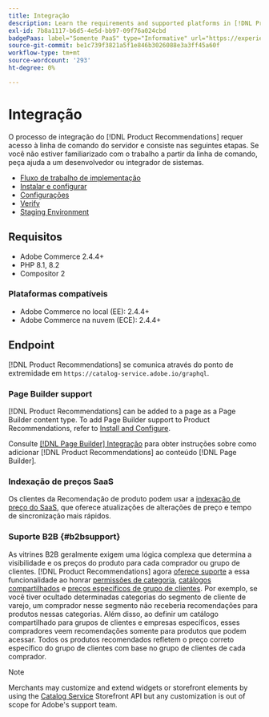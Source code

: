 ```yaml
---
title: Integração
description: Learn the requirements and supported platforms in [!DNL Product Recommendations].
exl-id: 7b8a1117-b6d5-4e5d-bb97-09f76a024cbd
badgePaas: label="Somente PaaS" type="Informative" url="https://experienceleague.adobe.com/en/docs/commerce/user-guides/product-solutions" tooltip="Aplica-se somente a projetos do Adobe Commerce na nuvem (infraestrutura do PaaS gerenciada pela Adobe) e a projetos locais."
source-git-commit: be1c739f3821a5f1e846b3026088e3a3ff45a60f
workflow-type: tm+mt
source-wordcount: '293'
ht-degree: 0%

---
```


# Integração

O processo de integração do [!DNL Product Recommendations] requer acesso à linha de comando do servidor e consiste nas seguintes etapas. Se você não estiver familiarizado com o trabalho a partir da linha de comando, peça ajuda a um desenvolvedor ou integrador de sistemas.

- [Fluxo de trabalho de implementação](implementation-workflow.md)
- [Instalar e configurar](install-configure.md)
- [Configurações](settings.md)
- [Verify](verify.md)
- [Staging Environment](staging-environment.md)

## Requisitos

- Adobe Commerce 2.4.4+
- PHP 8.1, 8.2
- Compositor 2

### Plataformas compatíveis

- Adobe Commerce no local (EE): 2.4.4+
- Adobe Commerce na nuvem (ECE): 2.4.4+

## Endpoint

[!DNL Product Recommendations] se comunica através do ponto de extremidade em `https://catalog-service.adobe.io/graphql`.

### Page Builder support

[!DNL Product Recommendations] can be added to a page as a Page Builder content type. To add Page Builder support to Product Recommendations, refer to [Install and Configure](install-configure.md).

Consulte [[!DNL Page Builder] Integração](page-builder.md) para obter instruções sobre como adicionar [!DNL Product Recommendations] ao conteúdo [!DNL Page Builder].

### Indexação de preços SaaS

Os clientes da Recomendação de produto podem usar a [indexação de preço do SaaS](../price-index/price-indexing.md), que oferece atualizações de alterações de preço e tempo de sincronização mais rápidos.

### Suporte B2B {#b2bsupport}

As vitrines B2B geralmente exigem uma lógica complexa que determina a visibilidade e os preços do produto para cada comprador ou grupo de clientes. [!DNL Product Recommendations] agora [oferece suporte](release-notes.md) a essa funcionalidade ao honrar [permissões de categoria](https://experienceleague.adobe.com/docs/commerce-admin/catalog/categories/category-permissions.html), [catálogos compartilhados](https://experienceleague.adobe.com/docs/commerce-admin/b2b/shared-catalogs/catalog-shared.html) e [preços específicos de grupo de clientes](https://experienceleague.adobe.com/docs/commerce-admin/catalog/products/pricing/pricing-advanced.html). Por exemplo, se você tiver ocultado determinadas categorias do segmento de cliente de varejo, um comprador nesse segmento não receberia recomendações para produtos nessas categorias. Além disso, ao definir um catálogo compartilhado para grupos de clientes e empresas específicos, esses compradores veem recomendações somente para produtos que podem acessar. Todos os produtos recomendados refletem o preço correto específico do grupo de clientes com base no grupo de clientes de cada comprador.

>[!NOTE]
>
>Merchants may customize and extend widgets or storefront elements by using the [Catalog Service](../catalog-service/overview.md) Storefront API but any customization is out of scope for Adobe&#39;s support team.
